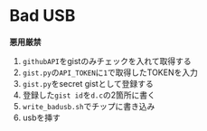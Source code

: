 # Bad USB

**悪用厳禁**

1. `githubAPI`をgistのみチェックを入れて取得する
2. `gist.py`の`API_TOKEN`に`1`で取得したTOKENを入力
3. `gist.py`をsecret gistとして登録する
4. 登録した`gist id`を`d.c`の2箇所に書く
5. `write_badusb.sh`でチップに書き込み
6. usbを挿す
